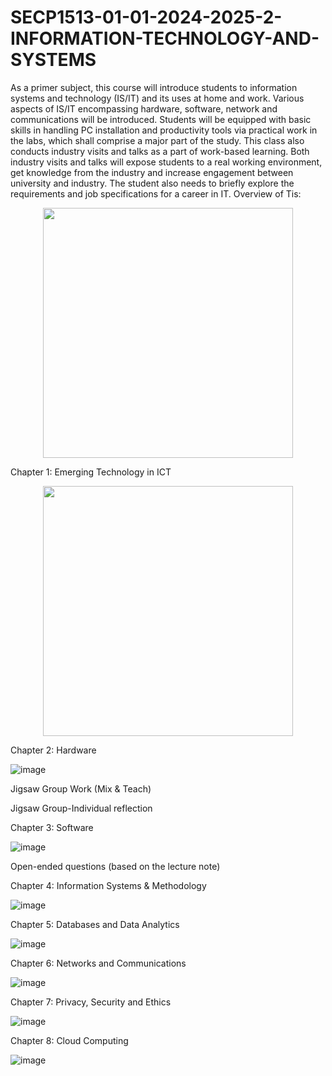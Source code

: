 # SECP1513-01-01-2024-2025-2-INFORMATION-TECHNOLOGY-AND-SYSTEMS
As a primer subject, this course will introduce students to information systems and technology (IS/IT) and its uses at home and work. Various aspects of IS/IT encompassing hardware, software, network and communications will be introduced. Students will be equipped with basic skills in handling PC installation and productivity tools via practical work in the labs, which shall comprise a major part of the study. This class also conducts industry visits and talks as a part of work-based learning. Both industry visits and talks will expose students to a real working environment, get knowledge from the industry and increase engagement between university and industry. The student also needs to briefly explore the requirements and job specifications for a career in IT. Overview of Tis:

<p align="center">
  <img src="https://github.com/user-attachments/assets/a9097417-8d56-4e3c-b8e3-99eca7dd737b" width="400" />
</p>



Chapter 1: Emerging Technology in ICT

<p align="center">
  <img src="https://github.com/user-attachments/assets/8220db29-1865-4627-b9d8-eecfe24e6ad5" width="400" />
</p>





Chapter 2: Hardware

![image](https://github.com/user-attachments/assets/8290e1c6-66b2-4ce6-b5cc-b2623ce8d920)



Jigsaw Group Work (Mix & Teach)

Jigsaw Group-Individual reflection


Chapter 3: Software

![image](https://github.com/user-attachments/assets/5180b070-f768-409b-ba6a-644ce93f01d0)

Open-ended questions (based on the lecture note)

Chapter 4: Information Systems & Methodology

![image](https://github.com/user-attachments/assets/5958108e-05b3-42c6-97fd-6c9917af6a8f)


Chapter 5: Databases and Data Analytics

![image](https://github.com/user-attachments/assets/d30b58c6-2f03-43dc-a449-cdbffac74a41)


Chapter 6: Networks and Communications

![image](https://github.com/user-attachments/assets/1d3ba94e-f400-4e0c-a197-328b1cf99251)


Chapter 7: Privacy, Security and Ethics

![image](https://github.com/user-attachments/assets/71dd8263-556d-4ab6-8ac7-c2af3ee3f069)


Chapter 8: Cloud Computing

![image](https://github.com/user-attachments/assets/3352a03b-1636-4447-a3a2-57209ebb98db)


